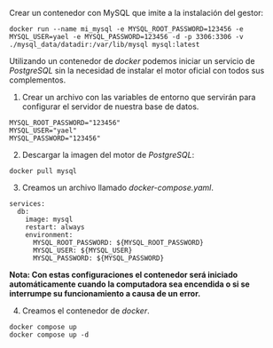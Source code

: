 Crear un contenedor con MySQL que imite a la instalación del gestor:

```
docker run --name mi_mysql -e MYSQL_ROOT_PASSWORD=123456 -e MYSQL_USER=yael -e MYSQL_PASSWORD=123456 -d -p 3306:3306 -v ./mysql_data/datadir:/var/lib/mysql mysql:latest
```

Utilizando un contenedor de *docker* podemos iniciar un servicio de *PostgreSQL* sin la necesidad de instalar el motor oficial con todos sus complementos.

1. Crear un archivo con las variables de entorno que servirán para configurar el servidor de nuestra base de datos.

```
MYSQL_ROOT_PASSWORD="123456"
MYSQL_USER="yael"
MYSQL_PASSWORD="123456"
```

2. Descargar la imagen del motor de *PostgreSQL*:

```
docker pull mysql
```

3. Creamos un archivo llamado *docker-compose.yaml*.

```
services:
  db:
    image: mysql
    restart: always
    environment:
      MYSQL_ROOT_PASSWORD: ${MYSQL_ROOT_PASSWORD}
      MYSQL_USER: ${MYSQL_USER}
	  MYSQL_PASSWORD: ${MYSQL_PASSWORD}
```

**Nota: Con estas configuraciones el contenedor será iniciado automáticamente cuando la computadora sea encendida o si se interrumpe su funcionamiento a causa de un error.**

4. Creamos el contenedor de *docker*.

```
docker compose up
docker compose up -d
```